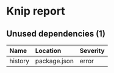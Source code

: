 # Knip report

## Unused dependencies (1)

| Name | Location | Severity |
| :------ | :----------- | :------- |
| history | package.json | error |

